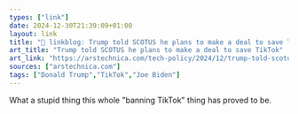 ```yaml
---
types: ["link"]
date: 2024-12-30T21:39:09+01:00
layout: link
title: "🔗 linkblog: Trump told SCOTUS he plans to make a deal to save TikTok'"
art_title: "Trump told SCOTUS he plans to make a deal to save TikTok"
art_link: "https://arstechnica.com/tech-policy/2024/12/trump-told-scotus-he-plans-to-make-a-deal-to-save-tiktok/"
sources: ["arstechnica.com"]
tags: ["Donald Trump","TikTok","Joe Biden"]
---
```

What a stupid thing this whole "banning TikTok" thing has proved to be.
